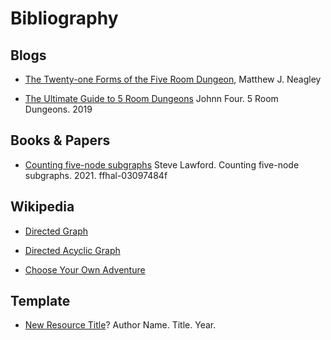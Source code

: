 # Bibliography

## Blogs
- [The Twenty-one Forms of the Five Room Dungeon](https://gnomestew.com/the-twenty-one-forms-of-the-five-room-dungeon/), Matthew J. Neagley

- [The Ultimate Guide to 5 Room Dungeons](https://www.roleplayingtips.com/5-room-dungeons/) Johnn Four. 5 Room Dungeons. 2019

## Books & Papers
- [Counting five-node subgraphs](https://enac.hal.science/hal-03097484/document) Steve Lawford. Counting five-node subgraphs. 2021. ffhal-03097484f

## Wikipedia

- [Directed Graph](https://en.wikipedia.org/wiki/Directed_graph)

- [Directed Acyclic Graph](https://en.wikipedia.org/wiki/Directed_acyclic_graph)

- [Choose Your Own Adventure](https://en.wikipedia.org/wiki/Choose_Your_Own_Adventure)

## Template
- [New Resource Title](https://example.com/new-resource)? Author Name. Title. Year.

